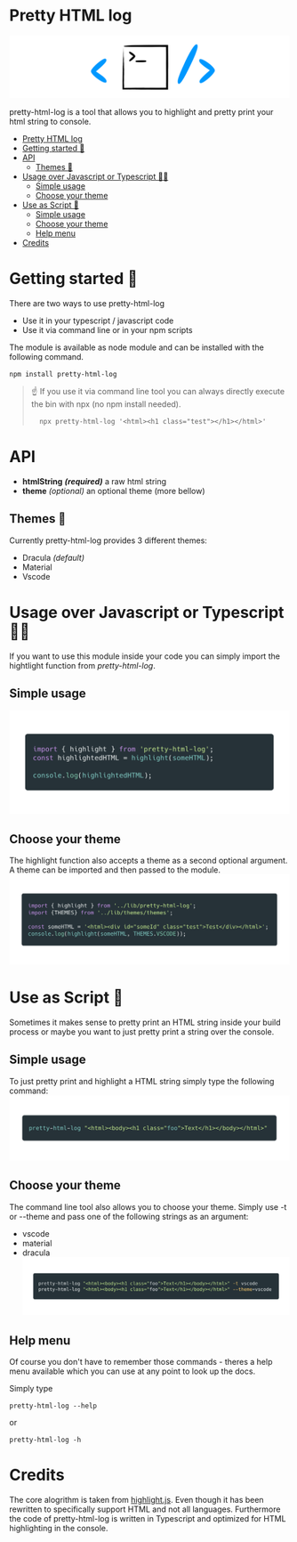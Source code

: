 <!-- START doctoc generated TOC please keep comment here to allow auto update -->
<!-- DON'T EDIT THIS SECTION, INSTEAD RE-RUN doctoc TO UPDATE -->

# Pretty HTML log

![Logo](https://raw.githubusercontent.com/kreuzerk/pretty-html-log/master/src/assets/phl-logo-white.png)

pretty-html-log is a tool that allows you to highlight and pretty print your html string to console.

- [Pretty HTML log](#pretty-html-log)
- [Getting started 🚀](#getting-started-)
- [API](#api)
  - [Themes 🎨](#themes-)
- [Usage over Javascript or Typescript 👨‍💻](#usage-over-javascript-or-typescript-%E2%80%8D)
  - [Simple usage](#simple-usage)
  - [Choose your theme](#choose-your-theme)
- [Use as Script 📜](#use-as-script-)
  - [Simple usage](#simple-usage-1)
  - [Choose your theme](#choose-your-theme-1)
  - [Help menu](#help-menu)
- [Credits](#credits)

# Getting started 🚀

There are two ways to use pretty-html-log

- Use it in your typescript / javascript code
- Use it via command line or in your npm scripts

The module is available as node module and can
be installed with the following command.

```
npm install pretty-html-log
```

> ☝️ If you use it via command line tool you can always directly execute
> the bin with npx (no npm install needed).
>
>       npx pretty-html-log '<html><h1 class="test"></h1></html>'

# API

- **htmlString** **_(required)_** a raw html string
- **theme** _(optional)_ an optional theme (more bellow)

## Themes 🎨

Currently pretty-html-log provides 3 different themes:

- Dracula _(default)_
- Material
- Vscode

# Usage over Javascript or Typescript 👨‍💻

If you want to use this module inside your code you can simply import the hightlight function from
_pretty-html-log_.

## Simple usage

![](https://raw.githubusercontent.com/kreuzerk/pretty-html-log/master/src/assets/phl-simple-usage.png)

## Choose your theme

The highlight function also accepts a theme as a second optional argument.
A theme can be imported and then passed to the module.
![](https://raw.githubusercontent.com/kreuzerk/pretty-html-log/master/src/assets/phl-theme-usage.png)

# Use as Script 📜

Sometimes it makes sense to pretty print an HTML string inside your build process
or maybe you want to just pretty print a string over the console.

## Simple usage

To just pretty print and highlight a HTML string simply type the following command:
![](https://raw.githubusercontent.com/kreuzerk/pretty-html-log/master/src/assets/phl-simple-script-usage.png)

## Choose your theme

The command line tool also allows you to choose your theme. Simply use -t or --theme and pass
one of the following strings as an argument:

- vscode
- material
- dracula
  ![](https://raw.githubusercontent.com/kreuzerk/pretty-html-log/master/src/assets/phl-theme-usage-script.png)

## Help menu

Of course you don't have to remember those commands - theres a help menu available which you
can use at any point to look up the docs.

Simply type

```
pretty-html-log --help
```

or

```
pretty-html-log -h
```

# Credits

The core alogrithm is taken from [highlight.js](https://github.com/highlightjs/highlight.js).
Even though it has been rewritten to specifically support HTML and not all languages.
Furthermore the code of pretty-html-log is written in Typescript and optimized for HTML highlighting in the console.
